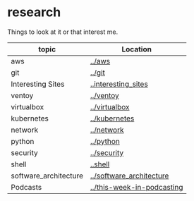 # research
Things to look at it or that interest me.

|topic|Location|
|-----|--------|
|aws|[../aws](https://github.com/heathdbrown/research/blob/main/aws.md)|
|git|[../git](https://github.com/heathdbrown/research/blob/main/git.md)|
|Interesting Sites|[..interesting_sites](https://github.com/heathdbrown/research/blob/main/interesting_sites.md)|
|ventoy|[../ventoy](https://github.com/heathdbrown/research/blob/main/ventoy.md)|
|virtualbox|[../virtualbox](https://github.com/heathdbrown/research/blob/main/virtualbox.md)|
|kubernetes|[../kubernetes](https://github.com/heathdbrown/research/tree/main/kubernetes)|
|network|[../network](https://github.com/heathdbrown/research/tree/main/network)|
|python|[../python](https://github.com/heathdbrown/research/tree/main/python)|
|security|[../security](https://github.com/heathdbrown/research/tree/main/security)|
|shell|[..shell](https://github.com/heathdbrown/research/tree/main/shell)|
|software_architecture|[../software_architecture](https://github.com/heathdbrown/research/tree/main/software_architecture)|
|Podcasts|[../this-week-in-podcasting](https://github.com/heathdbrown/research/tree/main/this-week-in-podcasting)|
